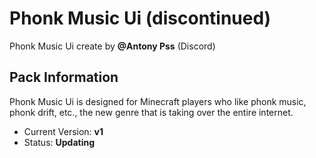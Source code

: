 # Phonk Music Ui (discontinued)
Phonk Music Ui create by **@Antony Pss** (Discord)

## Pack Information
Phonk Music Ui is designed for Minecraft players who like phonk music, phonk drift, etc., the new genre that is taking over the entire internet.

- Current Version: **v1**
- Status: **Updating**
